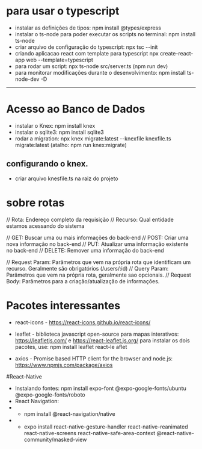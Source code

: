 # para usar o typescript

- instalar as definições de tipos: npm install @types/express
- instalar o ts-node para poder executar os scripts no terminal: npm install ts-node
- criar arquivo de configuração do typescript: npx tsc --init
- criando aplicacao react com template para typescript
  npx create-react-app web --template=typescript
- para rodar um script: npx ts-node src/server.ts (npm run dev)
- para monitorar modificações durante o desenvolvimento: npm install ts-node-dev -D

---

# Acesso ao Banco de Dados

- instalar o Knex: npm install knex
- instalar o sqlite3: npm install sqlite3
- rodar a migration: npx knex migrate:latest --knexfile knexfile.ts migrate:latest (atalho: npm run knex:migrate)

## configurando o knex.

- criar arquivo knesfile.ts na raiz do projeto

# sobre rotas

// Rota: Endereço completo da requisição
// Recurso: Qual entidade estamos acessando do sistema

// GET: Buscar uma ou mais informações do back-end
// POST: Criar uma nova informação no back-end
// PUT: Atualizar uma informação existente no back-end
// DELETE: Remover uma informação do back-end

// Request Param: Parâmetros que vem na própria rota que identificam um recurso. Geralmente são obrigatórios (/users/:id)
// Query Param: Parâmetros que vem na própria rota, geralmente sao opcionais.
// Request Body: Parâmetros para a criação/atualização de informações.

# Pacotes interessantes

- react-icons - https://react-icons.github.io/react-icons/

- leaflet - biblioteca javascript open-source para mapas interativos: https://leafletjs.com/ e
  https://react-leaflet.js.org/
  para instalar os dois pacotes, use: npm install leaflet react-le
  aflet

- axios - Promise based HTTP client for the browser and node.js: https://www.npmjs.com/package/axios

#React-Native

- Instalando fontes: npm install expo-font @expo-google-fonts/ubuntu @expo-google-fonts/roboto
- React Navigation:
- - npm install @react-navigation/native
- - expo install react-native-gesture-handler react-native-reanimated react-native-screens react-native-safe-area-context @react-native-community/masked-view
